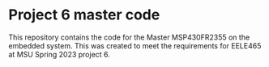 <h1> Project 6 master code</h1>

This repository contains the code for the Master MSP430FR2355 on the embedded system. This was created to meet the requirements for EELE465
at MSU Spring 2023 project 6.
